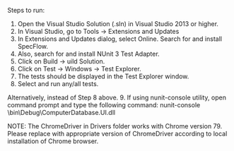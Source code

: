 Steps to run:
1. Open the Visual Studio Solution (.sln) in Visual Studio 2013 or higher.
2. In Visual Studio, go to Tools -> Extensions and Updates
3. In Extensions and Updates dialog, select Online. Search for and install SpecFlow.
4. Also, search for and install NUnit 3 Test Adapter.
5. Click on Build -> uild Solution.
6. Click on Test -> Windows -> Test Explorer.
7. The tests should be displayed in the  Test Explorer window.
8. Select and run any/all tests.

Alternatively, instead of Step 8 above.
9. If using nunit-console utility, open command prompt and type the following command:
		nunit-console <path of the solution>\bin\Debug\ComputerDatabase.UI.dll
		
NOTE: The ChromeDriver in Drivers folder works with Chrome version 79. Please replace with appropriate version of ChromeDriver according to local installation of Chrome browser.